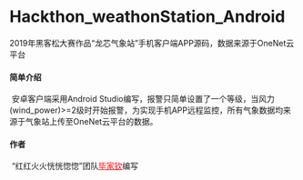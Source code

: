 # Hackthon_weathonStation_Android
​ 2019年黑客松大赛作品“龙芯气象站”手机客户端APP源码，数据来源于OneNet云平台
#### 简单介绍

​	安卓客户端采用Android Studio编写，报警只简单设置了一个等级，当风力(wind_power)>=2级时开始报警，为实现手机APP远程监控，所有气象数据均来源于气象站上传至OneNet云平台的数据。

#### 作者

​	“红红火火恍恍惚惚”团队<font color="red"><u>毕家钦</u></font>编写
